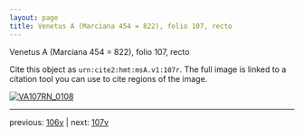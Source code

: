 ```yaml
---
layout: page
title: Venetus A (Marciana 454 = 822), folio 107, recto
---
```


Venetus A (Marciana 454 = 822), folio 107, recto

Cite this object as `urn:cite2:hmt:msA.v1:107r`.  The full image is linked to a citation tool you can use to cite regions of the image.

[![VA107RN_0108](http://www.homermultitext.org/iipsrv?IIIF=/project/homer/pyramidal/deepzoom/hmt/vaimg/2017a/VA107RN_0108.tif/full/800,/0/default.jpg)](http://www.homermultitext.org/ict2/?urn=urn:cite2:hmt:vaimg.2017a:VA107RN_0108) 

---

previous:  [106v](../106v/) | next: [107v](../107v/)